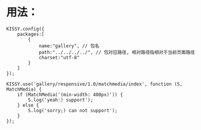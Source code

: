 # 用法：

    KISSY.config({
        packages:[
            {
                name:"gallery", // 包名
                path:"../../../../", // 包对应路径, 相对路径指相对于当前页面路径
                charset:"utf-8"
            }
        ]
    });
    
    KISSY.use('gallery/responsive/1.0/matchmedia/index', function (S, MatchMedia) {
        if (MatchMedia('(min-width: 400px)')) {
            S.log('yeah:) support');
        } else {
            S.log('sorry;) can not support');
        }
    });

